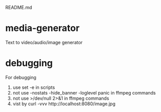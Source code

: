README.md

# media-generator

Text to video/audio/image generator

# debugging

For debugging 
1. use set -e in scripts
2. not use -nostats  -hide_banner -loglevel panic in ffmpeg commands
3. not use >/dev/null 2>&1 in ffmpeg commands
4. vist by curl -vvv http://localhost:8080/image.jpg 